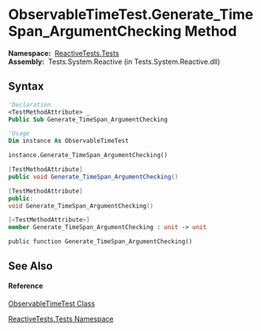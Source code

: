 # ObservableTimeTest.Generate\_TimeSpan\_ArgumentChecking Method

**Namespace:**  [ReactiveTests.Tests](ReactiveTests.Tests\ReactiveTests.Tests.md)  
**Assembly:**  Tests.System.Reactive (in Tests.System.Reactive.dll)

## Syntax

```vb
'Declaration
<TestMethodAttribute> _
Public Sub Generate_TimeSpan_ArgumentChecking
```

```vb
'Usage
Dim instance As ObservableTimeTest

instance.Generate_TimeSpan_ArgumentChecking()
```

```csharp
[TestMethodAttribute]
public void Generate_TimeSpan_ArgumentChecking()
```

```c++
[TestMethodAttribute]
public:
void Generate_TimeSpan_ArgumentChecking()
```

```fsharp
[<TestMethodAttribute>]
member Generate_TimeSpan_ArgumentChecking : unit -> unit 
```

```jscript
public function Generate_TimeSpan_ArgumentChecking()
```

## See Also

#### Reference

[ObservableTimeTest Class](ObservableTimeTest\ObservableTimeTest.md)

[ReactiveTests.Tests Namespace](ReactiveTests.Tests\ReactiveTests.Tests.md)




